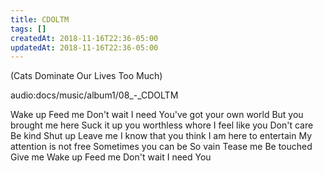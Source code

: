 ```yaml
---
title: CDOLTM
tags: []
createdAt: 2018-11-16T22:36-05:00
updatedAt: 2018-11-16T22:36-05:00
---
```


(Cats Dominate Our Lives Too Much)

audio:docs/music/album1/08_-_CDOLTM

Wake up
Feed me
Don't wait
I need
You've got your own world
But you brought me here
Suck it up you worthless whore
I feel like you
Don't care
Be kind
Shut up
Leave me
I know that you think
I am here to entertain
My attention is not free
Sometimes you can be
So vain
Tease me
Be touched
Give me
Wake up
Feed me
Don't wait
I need
You

